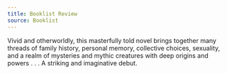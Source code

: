 ```yaml
---
title: Booklist Review
source: Booklist
---
```


Vivid and otherworldly, this masterfully told novel brings together many threads of family history, personal memory, collective choices, sexuality, and a realm of mysteries and mythic creatures with deep origins and powers . . . A striking and imaginative debut.
